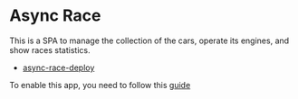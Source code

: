 # Async Race
This is a SPA to manage the collection of the cars, operate its engines, and show races statistics.

 - [async-race-deploy](https://jkhvatova.github.io/async-race/async-race/)

To enable this app, you need to follow this [guide](https://github.com/mikhama/async-race-api)


